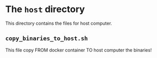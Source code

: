 The `host` directory
====================

This directory contains the files for host computer.

## `copy_binaries_to_host.sh`

This file copy FROM docker container TO host computer the binaries!
